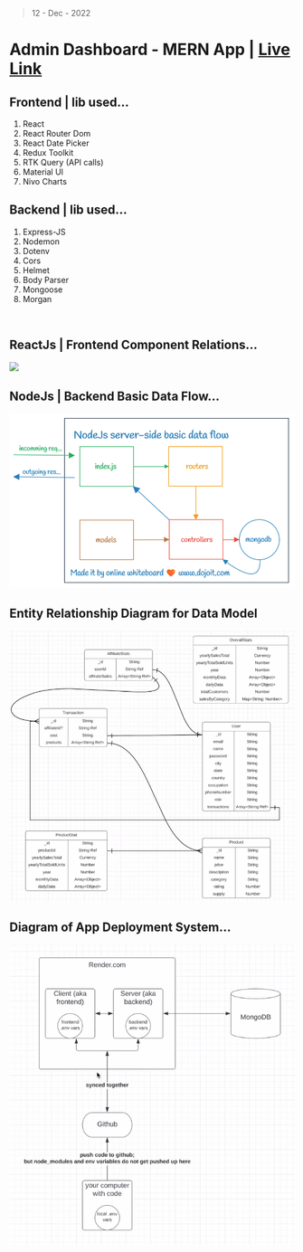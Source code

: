 > 12 - Dec - 2022

# Admin Dashboard - MERN App | [Live Link](https://adb-mern.netlify.app)

## Frontend | lib used...
1. React
2. React Router Dom
3. React Date Picker
4. Redux Toolkit
5. RTK Query (API calls)
6. Material UI
7. Nivo Charts


## Backend | lib used...
1. Express-JS
2. Nodemon
3. Dotenv
4. Cors
5. Helmet
6. Body Parser
7. Mongoose
8. Morgan

<br/>

## ReactJs | Frontend Component Relations...
<img src="./client/public/connectionDataFlow.png" />

<br/>

## NodeJs | Backend Basic Data Flow...
<img src="./server/public/backendDataFlow.png" />

<br/>

## Entity Relationship Diagram for Data Model 
<img src="./server/public/dataTableRelation.png" />

<br/>

## Diagram of App Deployment System...
<img src="./server/public/appDeployment.png" />


<!-- 
https://github.com/ed-roh/fullstack-admin

Deployed Link: https://app.netlify.com/sites/adb-mern/deploys
-->